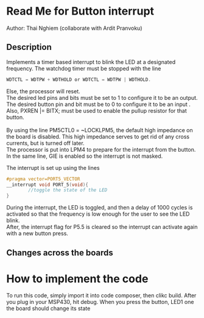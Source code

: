 # Read Me for Button interrupt
Author: Thai Nghiem (collaborate with Ardit Pranvoku)

## Description
Implements a timer based interrupt to blink the LED at a designated frequency.
The watchdog timer must be stopped with the line 
```c
WDTCTL = WDTPW + WDTHOLD or WDTCTL = WDTPW | WDTHOLD.
```
Else, the processor will reset. <br />
The desired led pins and bits must be set to 1 to configure it to be an output.
The desired button pin and bit must be to 0 to configure it to be an input .<br />
Also,  PXREN |= BITX; must be used to enable the pullup resistor for that button. <br />    
By using the line PM5CTL0 = ~LOCKLPM5, the default high impedance on the board is disabled.
This high impedance serves to get rid of any cross currents, but is turned off later. <br />
The processor is put into LPM4 to prepare for the interrupt from the button. <br />
In the same line, GIE is enabled so the interrupt is not masked. <br />

The interrupt is set up using the lines
```c
#pragma vector=PORT5_VECTOR
__interrupt void PORT_5(void){
		//toggle the state of the LED
}
```
During the interrupt, the LED is toggled, and then a delay of 1000 cycles is activated so that
the frequency is low enough for the user to see the LED blink.<br />
After, the interrupt flag for P5.5 is cleared so the interrupt can activate again with a new button press.
## Changes across the boards

# How to implement the code
To run this code, simply import it into code composer, then clikc build. 
After you plug in your MSP430, hit debug. When you press the button, LED1 one the board should change its state